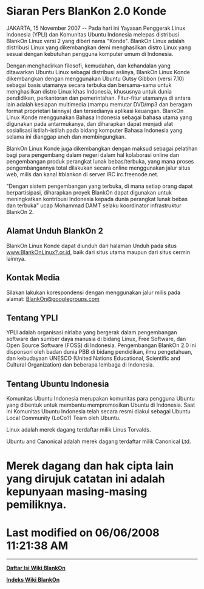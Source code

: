 # Siaran Pers BlanKon 2.0 Konde

JAKARTA, 15 November 2007 -- Pada hari ini Yayasan Penggerak Linux Indonesia (YPLI) dan Komunitas Ubuntu Indonesia melepas distribusi BlankOn Linux versi 2
yang diberi nama "Konde". BlankOn Linux adalah distribusi Linux yang dikembangkan demi menghasilkan distro Linux yang sesuai dengan kebutuhan pengguna komputer umum di Indonesia.

Dengan menghadirkan filosofi, kemudahan, dan kehandalan yang ditawarkan Ubuntu Linux sebagai distribusi aslinya, BlankOn Linux Konde dikembangkan dengan
menggunakan Ubuntu Gutsy Gibbon (versi 7.10) sebagai basis utamanya secara terbuka dan bersama-sama untuk menghasilkan distro Linux khas Indonesia,
khususnya untuk dunia pendidikan, perkantoran dan pemerintahan. Fitur-fitur utamanya di antara lain adalah kesiapan multimedia (mampu memutar DVD/mp3 dan
beragam format proprietari lainnya) dan tersedianya aplikasi keuangan. BlankOn Linux Konde menggunakan Bahasa Indonesia sebagai bahasa utama yang
digunakan pada antarmukanya, dan diharapkan dapat menjadi alat sosialisasi istilah-istilah pada bidang komputer Bahasa Indonesia yang selama ini dianggap
aneh dan membingungkan.

BlankOn Linux Konde juga dikembangkan dengan maksud sebagai pelatihan bagi para pengembang dalam negeri dalam hal kolaborasi online dan pengembangan produk
perangkat lunak bebas/terbuka, yang mana proses pengembangannya total dilakukan secara online menggunakan jalur situs web, milis dan kanal #blankon di server
IRC irc.freenode.net.

"Dengan sistem pengembangan yang terbuka, di mana setiap orang dapat berpartisipasi, diharapkan proyek BlankOn dapat digunakan untuk meningkatkan
kontribusi Indonesia kepada dunia perangkat lunak bebas dan terbuka" ucap Mohammad DAMT selaku koordinator infrastruktur BlankOn 2.

## Alamat Unduh BlankOn 2
BlankOn Linux Konde dapat diunduh dari halaman Unduh pada situs www.BlankOnLinux?.or.id, baik dari situs utama maupun dari situs cermin
lainnya.

## Kontak Media
Silakan lakukan korespondensi dengan menggunakan jalur milis pada alamat: BlankOn@googlegroups.com

## Tentang YPLI
YPLI adalah organisasi nirlaba yang bergerak dalam pengembangan software dan sumber daya manusia di bidang Linux, Free Software, dan Open Source Software
(FOSS) di Indonesia. Pengembangan BlankOn 2.0 ini disponsori oleh badan dunia PBB di bidang pendidikan, ilmu pengetahuan, dan kebudayaan UNESCO (United
Nations Educational, Scientific and Cultural Organization) dan beberapa lembaga di Indonesia.

## Tentang Ubuntu Indonesia
Komunitas Ubuntu Indonesia merupakan komunitas para pengguna Ubuntu yang dibentuk untuk membantu mempromosikan Ubuntu di Indonesia. Saat ini Komunitas
Ubuntu Indonesia telah secara resmi diakui sebagai Ubuntu Local Community (LoCo?) Team oleh Ubuntu.

Linux adalah merek dagang terdaftar milik Linus Torvalds.

Ubuntu and Canonical adalah merek dagang terdaftar milik Canonical Ltd.

Merek dagang dan hak cipta lain yang dirujuk catatan ini adalah kepunyaan
masing-masing pemiliknya.
===============================================================================
Last modified on 06/06/2008 11:21:38 AM
===============================================================================





---
[**Daftar Isi Wiki BlankOn**](/wiki/DaftarIsi/index.html)
 
[**Indeks Wiki BlankOn**](/wiki/Indeks.html)



